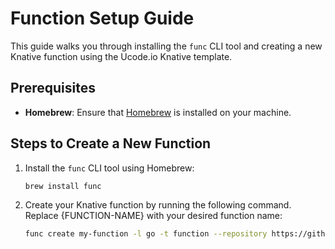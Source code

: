 # Function Setup Guide

This guide walks you through installing the `func` CLI tool and creating a new Knative function using the Ucode.io Knative template.

## Prerequisites

- **Homebrew**: Ensure that [Homebrew](https://brew.sh/) is installed on your machine.

## Steps to Create a New Function

1. Install the `func` CLI tool using Homebrew:

   ```bash
   brew install func

2. Create your Knative function by running the following command. Replace {FUNCTION-NAME} with your desired function name:
   ```bash
   func create my-function -l go -t function --repository https://github.com/Ucode-io/knative-template
